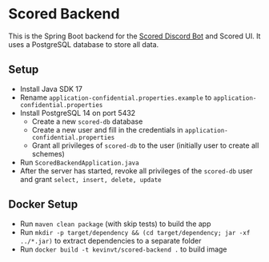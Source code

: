 # Scored Backend

This is the Spring Boot backend for the [Scored Discord Bot](https://github.com/KevinVanthuyne/discord-competition-bot)
and Scored UI. It uses a PostgreSQL database to store all data.

## Setup

- Install Java SDK 17
- Rename `application-confidential.properties.example` to `application-confidential.properties`
- Install PostgreSQL 14 on port 5432
    - Create a new `scored-db` database
    - Create a new user and fill in the credentials in `application-confidential.properties`
    - Grant all privileges of `scored-db` to the user (initially user to create all schemes)
- Run `ScoredBackendApplication.java`
- After the server has started, revoke all privileges of the `scored-db` user and grant `select, insert, delete, update`

## Docker Setup

- Run `maven clean package` (with skip tests) to build the app 
- Run `mkdir -p target/dependency && (cd target/dependency; jar -xf ../*.jar)` to extract dependencies to a separate folder
- Run `docker build -t kevinvt/scored-backend .` to build image
